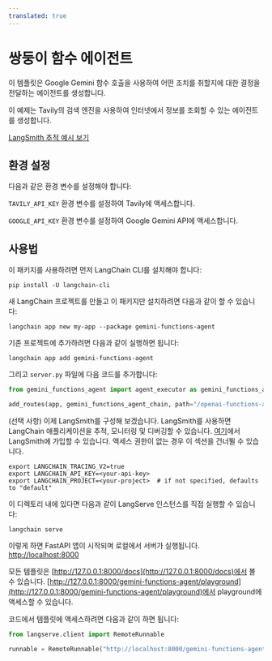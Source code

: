 ```yaml
---
translated: true
---
```


# 쌍둥이 함수 에이전트

이 템플릿은 Google Gemini 함수 호출을 사용하여 어떤 조치를 취할지에 대한 결정을 전달하는 에이전트를 생성합니다.

이 예제는 Tavily의 검색 엔진을 사용하여 인터넷에서 정보를 조회할 수 있는 에이전트를 생성합니다.

[LangSmith 추적 예시 보기](https://smith.langchain.com/public/0ebf1bd6-b048-4019-b4de-25efe8d3d18c/r)

## 환경 설정

다음과 같은 환경 변수를 설정해야 합니다:

`TAVILY_API_KEY` 환경 변수를 설정하여 Tavily에 액세스합니다.

`GOOGLE_API_KEY` 환경 변수를 설정하여 Google Gemini API에 액세스합니다.

## 사용법

이 패키지를 사용하려면 먼저 LangChain CLI를 설치해야 합니다:

```shell
pip install -U langchain-cli
```

새 LangChain 프로젝트를 만들고 이 패키지만 설치하려면 다음과 같이 할 수 있습니다:

```shell
langchain app new my-app --package gemini-functions-agent
```

기존 프로젝트에 추가하려면 다음과 같이 실행하면 됩니다:

```shell
langchain app add gemini-functions-agent
```

그리고 `server.py` 파일에 다음 코드를 추가합니다:

```python
from gemini_functions_agent import agent_executor as gemini_functions_agent_chain

add_routes(app, gemini_functions_agent_chain, path="/openai-functions-agent")
```

(선택 사항) 이제 LangSmith를 구성해 보겠습니다.
LangSmith를 사용하면 LangChain 애플리케이션을 추적, 모니터링 및 디버깅할 수 있습니다.
[여기](https://smith.langchain.com/)에서 LangSmith에 가입할 수 있습니다.
액세스 권한이 없는 경우 이 섹션을 건너뛸 수 있습니다.

```shell
export LANGCHAIN_TRACING_V2=true
export LANGCHAIN_API_KEY=<your-api-key>
export LANGCHAIN_PROJECT=<your-project>  # if not specified, defaults to "default"
```

이 디렉토리 내에 있다면 다음과 같이 LangServe 인스턴스를 직접 실행할 수 있습니다:

```shell
langchain serve
```

이렇게 하면 FastAPI 앱이 시작되며 로컬에서 서버가 실행됩니다.
[http://localhost:8000](http://localhost:8000)

모든 템플릿은 [http://127.0.0.1:8000/docs](http://127.0.0.1:8000/docs)에서 볼 수 있습니다.
[http://127.0.0.1:8000/gemini-functions-agent/playground](http://127.0.0.1:8000/gemini-functions-agent/playground)에서 playground에 액세스할 수 있습니다.

코드에서 템플릿에 액세스하려면 다음과 같이 하면 됩니다:

```python
from langserve.client import RemoteRunnable

runnable = RemoteRunnable("http://localhost:8000/gemini-functions-agent")
```
